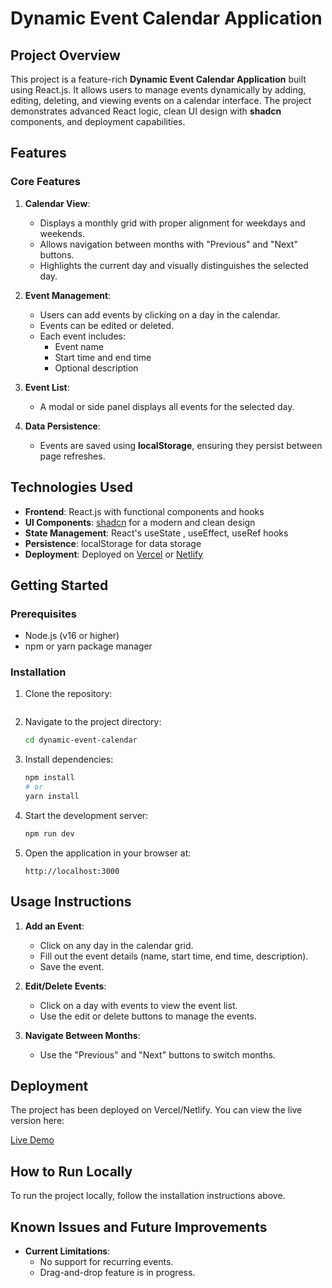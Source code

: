 # Dynamic Event Calendar Application

## Project Overview

This project is a feature-rich **Dynamic Event Calendar Application** built using React.js. It allows users to manage events dynamically by adding, editing, deleting, and viewing events on a calendar interface. The project demonstrates advanced React logic, clean UI design with **shadcn** components, and deployment capabilities.

## Features

### Core Features
1. **Calendar View**:
   - Displays a monthly grid with proper alignment for weekdays and weekends.
   - Allows navigation between months with "Previous" and "Next" buttons.
   - Highlights the current day and visually distinguishes the selected day.

2. **Event Management**:
   - Users can add events by clicking on a day in the calendar.
   - Events can be edited or deleted.
   - Each event includes:
     - Event name
     - Start time and end time
     - Optional description

3. **Event List**:
   - A modal or side panel displays all events for the selected day.

4. **Data Persistence**:
   - Events are saved using **localStorage**, ensuring they persist between page refreshes.

## Technologies Used

- **Frontend**: React.js with functional components and hooks
- **UI Components**: [shadcn](https://shadcn.dev/) for a modern and clean design
- **State Management**: React's useState , useEffect, useRef hooks 
- **Persistence**: localStorage for data storage
- **Deployment**: Deployed on [Vercel](https://vercel.com/) or [Netlify](https://www.netlify.com/)

## Getting Started

### Prerequisites

- Node.js (v16 or higher)
- npm or yarn package manager

### Installation

1. Clone the repository:
   ```bash https://github.com/SamyaRoy999/TimeBridge.git
   ```

2. Navigate to the project directory:
   ```bash
   cd dynamic-event-calendar
   ```

3. Install dependencies:
   ```bash
   npm install
   # or
   yarn install
   ```

4. Start the development server:
   ```bash
   npm run dev
   ```

5. Open the application in your browser at:
   ```
   http://localhost:3000
   ```

## Usage Instructions

1. **Add an Event**:
   - Click on any day in the calendar grid.
   - Fill out the event details (name, start time, end time, description).
   - Save the event.

2. **Edit/Delete Events**:
   - Click on a day with events to view the event list.
   - Use the edit or delete buttons to manage the events.

3. **Navigate Between Months**:
   - Use the "Previous" and "Next" buttons to switch months.


## Deployment

The project has been deployed on Vercel/Netlify. You can view the live version here:

[Live Demo](https://your-deployment-link.vercel.app/)

## How to Run Locally

To run the project locally, follow the installation instructions above.

## Known Issues and Future Improvements

- **Current Limitations**:
  - No support for recurring events.
  - Drag-and-drop feature is in progress.


